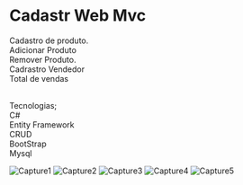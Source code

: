 # Cadastr Web Mvc

Cadastro de produto.
<br/>Adicionar Produto
<br/>Remover Produto.
<br/>Cadrastro Vendedor
<br/>Total de vendas


<br/>Tecnologias;
<br/>C#
<br/>Entity Framework
<br/>CRUD
<br/>BootStrap
<br/>Mysql
 
![Capture1](https://user-images.githubusercontent.com/87546094/147172473-8bc5139f-390b-4836-857f-b311353adc2b.JPG)
![Capture2](https://user-images.githubusercontent.com/87546094/147172481-ded5e4f4-568b-4b77-a92a-4dea917b42bf.JPG)
![Capture3](https://user-images.githubusercontent.com/87546094/147172488-ace4002a-522c-4d9e-8731-49f1b7d82f66.JPG)
![Capture4](https://user-images.githubusercontent.com/87546094/147172489-ec21ffde-b1fa-44a0-8773-c20c8c1d2727.JPG)
![Capture5](https://user-images.githubusercontent.com/87546094/147172493-53e58804-b6ef-4ea3-aafd-a52ac40ec219.JPG)
